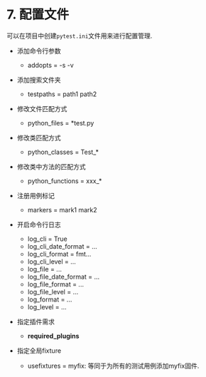 # 7. 配置文件

可以在项目中创建`pytest.ini`文件用来进行配置管理.



* 添加命令行参数
  * addopts = -s -v
* 添加搜索文件夹
  * testpaths = path1 path2
* 修改文件匹配方式
  * python_files = *test.py
* 修改类匹配方式
  * python_classes = Test_*
* 修改类中方法的匹配方式
  * python_functions = xxx_*
* 注册用例标记
  * markers = mark1 mark2
* 开启命令行日志
  * log_cli = True
  * log_cli_date_format = ...
  * log_cli_format = fmt...
  * log_cli_level = ...
  * log_file = ...
  * log_file_date_format = ...
  * log_file_format = ...
  * log_file_level = ...
  * log_format = ...
  * log_level = ...
* 指定插件需求
  * **required_plugins**

* 指定全局fixture
  * usefixtures =  myfix: 等同于为所有的测试用例添加myfix固件.


